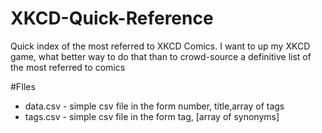 # XKCD-Quick-Reference
Quick index of the most referred to XKCD Comics. I want to up my XKCD game, what better way to do that than to crowd-source a definitive list of the most referred to comics

#FIles
* data.csv - simple csv file in the form number, title,array of tags
* tags.csv - simple csv file in the form tag, [array of synonyms]
